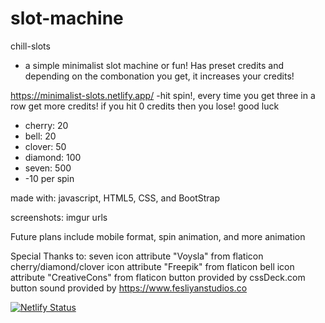 # slot-machine

chill-slots
- a simple minimalist slot machine or fun! Has preset credits and depending on the combonation you get, it increases your credits! 


https://minimalist-slots.netlify.app/
  -hit spin!, every time you get three in a row get more credits! if you hit 0 credits then you lose! good luck
  - cherry: 20
- bell: 20
- clover: 50
- diamond: 100
- seven: 500
- -10 per spin


made with: javascript, HTML5, CSS, and BootStrap


screenshots:
imgur urls


Future plans include mobile format, spin animation, and more animation


Special Thanks to:
seven icon attribute "Voysla" from flaticon
cherry/diamond/clover icon attribute "Freepik" from flaticon
bell icon attribute "CreativeCons" from flaticon
button provided by cssDeck.com
button sound provided by https://www.fesliyanstudios.co


[![Netlify Status](https://api.netlify.com/api/v1/badges/7d18b9ad-4d8d-4ec7-9f1e-ac7b4612fc69/deploy-status)](https://app.netlify.com/sites/kagans-slot-machine/deploys)